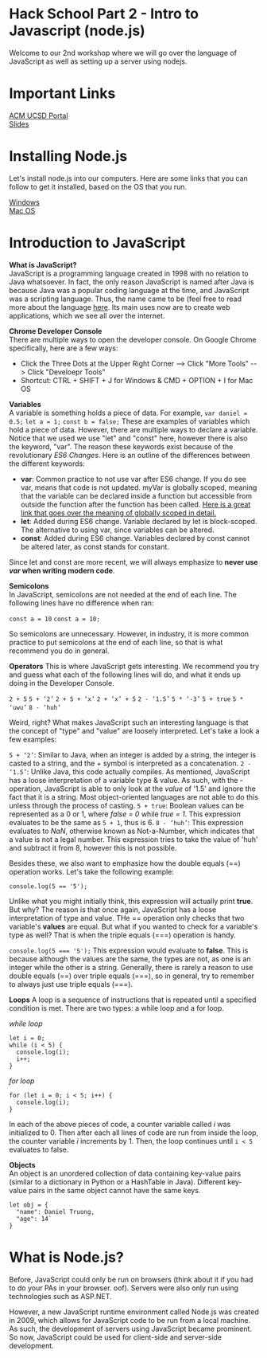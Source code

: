 # Hack School Part 2 - Intro to Javascript (node.js)

Welcome to our 2nd workshop where we will go over the language of JavaScript as well as setting up a server using nodejs.

# Important Links
[ACM UCSD Portal](https://acmucsd.com/)  
[Slides](http://acmurl.com/hackschoolpt2/)

# Installing Node.js

Let's install node.js into our computers. Here are some links that you can follow to get it installed, based on the OS that you run.

[Windows](https://nodesource.com/blog/installing-nodejs-tutorial-windows/)  
[Mac OS](https://www.webucator.com/how-to/how-install-nodejs-on-mac.cfm)  

# Introduction to JavaScript
**What is JavaScript?**  
JavaScript is a programming language created in 1998 with no relation to Java whatsoever. In fact, the only reason JavaScript is named after Java is because Java was a popular coding language at the time, and JavaScript was a scripting language. Thus, the name came to be (feel free to read more about the language [here](https://en.wikipedia.org/wiki/JavaScript). Its main uses now are to create web applications, which we see all over the internet.

**Chrome Developer Console**  
There are multiple ways to open the developer console. On Google Chrome specifically, here are a few ways:
  - Click the Three Dots at the Upper Right Corner --> Click "More Tools" --> Click "Develoepr Tools"
  - Shortcut: CTRL + SHIFT + J for Windows & CMD + OPTION + I for Mac OS
  
**Variables**  
A variable is something holds a piece of data. For example,
`var daniel = 0.5;`
`let a = 1;` 
`const b = false;`
These are examples of variables which hold a piece of data. However, there are multiple ways to declare a variable. Notice that we used we use "let" and "const" here, however there is also the keyword, "var". The reason these keywords exist because of the revolutionary *ES6 Changes*. Here is an outline of the differences between the different keywords:

- **var**: Common practice to not use var after ES6 change. If you do see var, means that code is not updated. myVar is globally scoped, meaning that the variable can be declared inside a function but accessible from outside the function after the function has been called. [Here is a great link that goes over the meaning of globally scoped in detail.](https://www.sitepoint.com/demystifying-javascript-variable-scope-hoisting/)
- **let**: Added during ES6 change. Variable declared by let is block-scoped. The alternative to using var, since variables can be altered.
- **const**: Added during ES6 change. Variables declared by const cannot be altered later, as const stands for constant. 

Since let and const are more recent, we will always emphasize to **never use *var* when writing modern code**. 

**Semicolons**  
In JavaScript, semicolons are not needed at the end of each line. The following lines have no difference when ran:

`const a = 10`
`const a = 10;`

So semicolons are unnecessary. However, in industry, it is more common practice to put semicolons at the end of each line, so that is what recommend you do in general.

**Operators**
This is where JavaScript gets interesting. We recommend you try and guess what each of the following lines will do, and what it ends up doing in the Developer Console.

`2 + 5`
`5 + ‘2’`
`2 + 5 + ‘x’`
`2 + ‘x’ + 5`
`2 - ‘1.5’`
`5 * ‘-3’`
`5 + true`
`5 * ‘uwu’`
`8 - ‘huh’`

Weird, right? What makes JavaScript such an interesting language is that the concept of "type" and "value" are loosely interpreted. Let's take a look a few examples:

`5 + ‘2’`: Similar to Java, when an integer is added by a string, the integer is casted to a string, and the + symbol is interpreted as a concatenation.
`2 - ‘1.5’`: Unlike Java, this code actually compiles. As mentioned, JavaScript has a loose interpretation of a variable type & value. As such, with the - operation, JavaScript is able to only look at the *value* of '1.5' and ignore the fact that it is a string. Most object-oriented languages are not able to do this unless through the process of casting.
`5 + true`: Boolean values can be represented as a 0 or 1, where *false = 0* while *true = 1*. This expression evaluates to be the same as `5 + 1`, thus is 6.
`8 - ‘huh’`: This expression evaluates to *NaN*, otherwise known as Not-a-Number, which indicates that a value is not a legal number. This expression tries to take the value of 'huh' and subtract it from 8, however this is not possible.

Besides these, we also want to emphasize how the double equals (==) operation works. Let's take the following example:

`console.log(5 == '5');`

Unlike what you might initially think, this expression will actually print **true**. But why? The reason is that once again, JavaScript has a loose interpretation of type and value. THe == operation only checks that two variable's **values** are equal. But what if you wanted to check for a variable's type as well? That is when the triple equals (===) operation is handy.

`console.log(5 === '5');`
This expression would evaluate to **false**. This is because although the values are the same, the types are not, as one is an integer while the other is a string. Generally, there is rarely a reason to use double equals (==) over triple equals (===), so in general, try to remember to always just use triple equals (===).

**Loops**
A loop is a sequence of instructions that is repeated until a specified condition is met. There are two types: a while loop and a for loop.

*while loop*   
```
let i = 0;
while (i < 5) {
  console.log(i);
  i++;
}
```

*for loop*
```
for (let i = 0; i < 5; i++) {
  console.log(i);
}
```

In each of the above pieces of code, a counter variable called *i* was initialized to 0. Then after each all lines of code are run from inside the loop, the counter
variable *i* increments by 1. Then, the loop continues until `i < 5` evaluates to false.  

**Objects**  
An object is an unordered collection of data containing key-value pairs (similar to a dictionary in Python or a HashTable in Java). Different key-value pairs in the same object cannot have the same keys.  

```
let obj = {
  "name": Daniel Truong,
  "age": 14`
}
```

# What is Node.js?
Before, JavaScript could only be run on browsers (think about it if you had to do your PAs in your browser. oof). Servers were also only run using technologies such as ASP.NET.  

However, a new JavaScript runtime environment called Node.js was created in 2009, which allows for JavaScript code to be run from a local machine. As such, the development of servers using JavaScript became prominent. So now, JavaScript could be used for client-side and server-side development.  
